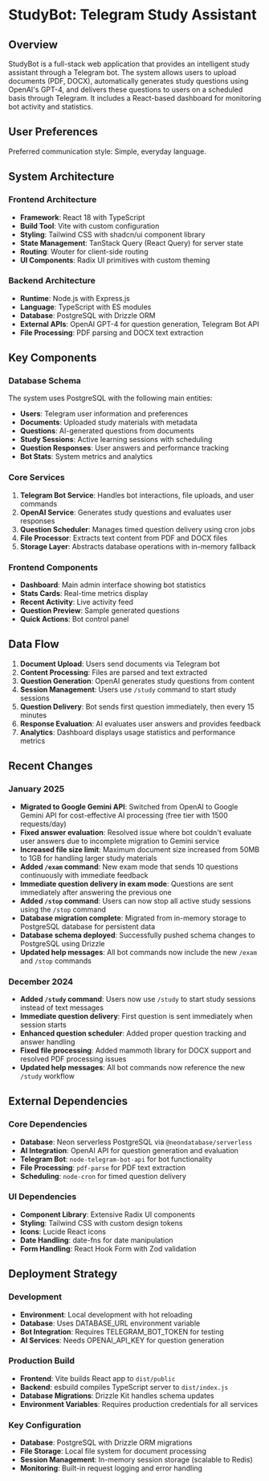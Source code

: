 # StudyBot: Telegram Study Assistant

## Overview

StudyBot is a full-stack web application that provides an intelligent study assistant through a Telegram bot. The system allows users to upload documents (PDF, DOCX), automatically generates study questions using OpenAI's GPT-4, and delivers these questions to users on a scheduled basis through Telegram. It includes a React-based dashboard for monitoring bot activity and statistics.

## User Preferences

Preferred communication style: Simple, everyday language.

## System Architecture

### Frontend Architecture
- **Framework**: React 18 with TypeScript
- **Build Tool**: Vite with custom configuration
- **Styling**: Tailwind CSS with shadcn/ui component library
- **State Management**: TanStack Query (React Query) for server state
- **Routing**: Wouter for client-side routing
- **UI Components**: Radix UI primitives with custom theming

### Backend Architecture
- **Runtime**: Node.js with Express.js
- **Language**: TypeScript with ES modules
- **Database**: PostgreSQL with Drizzle ORM
- **External APIs**: OpenAI GPT-4 for question generation, Telegram Bot API
- **File Processing**: PDF parsing and DOCX text extraction

## Key Components

### Database Schema
The system uses PostgreSQL with the following main entities:
- **Users**: Telegram user information and preferences
- **Documents**: Uploaded study materials with metadata
- **Questions**: AI-generated questions from documents
- **Study Sessions**: Active learning sessions with scheduling
- **Question Responses**: User answers and performance tracking
- **Bot Stats**: System metrics and analytics

### Core Services
1. **Telegram Bot Service**: Handles bot interactions, file uploads, and user commands
2. **OpenAI Service**: Generates study questions and evaluates user responses
3. **Question Scheduler**: Manages timed question delivery using cron jobs
4. **File Processor**: Extracts text content from PDF and DOCX files
5. **Storage Layer**: Abstracts database operations with in-memory fallback

### Frontend Components
- **Dashboard**: Main admin interface showing bot statistics
- **Stats Cards**: Real-time metrics display
- **Recent Activity**: Live activity feed
- **Question Preview**: Sample generated questions
- **Quick Actions**: Bot control panel

## Data Flow

1. **Document Upload**: Users send documents via Telegram bot
2. **Content Processing**: Files are parsed and text extracted
3. **Question Generation**: OpenAI generates study questions from content
4. **Session Management**: Users use `/study` command to start study sessions
5. **Question Delivery**: Bot sends first question immediately, then every 15 minutes
6. **Response Evaluation**: AI evaluates user answers and provides feedback
7. **Analytics**: Dashboard displays usage statistics and performance metrics

## Recent Changes

### January 2025
- **Migrated to Google Gemini API**: Switched from OpenAI to Google Gemini API for cost-effective AI processing (free tier with 1500 requests/day)
- **Fixed answer evaluation**: Resolved issue where bot couldn't evaluate user answers due to incomplete migration to Gemini service
- **Increased file size limit**: Maximum document size increased from 50MB to 1GB for handling larger study materials
- **Added `/exam` command**: New exam mode that sends 10 questions continuously with immediate feedback
- **Immediate question delivery in exam mode**: Questions are sent immediately after answering the previous one
- **Added `/stop` command**: Users can now stop all active study sessions using the `/stop` command
- **Database migration complete**: Migrated from in-memory storage to PostgreSQL database for persistent data
- **Database schema deployed**: Successfully pushed schema changes to PostgreSQL using Drizzle
- **Updated help messages**: All bot commands now include the new `/exam` and `/stop` commands

### December 2024
- **Added `/study` command**: Users now use `/study` to start study sessions instead of text messages
- **Immediate question delivery**: First question is sent immediately when session starts
- **Enhanced question scheduler**: Added proper question tracking and answer handling
- **Fixed file processing**: Added mammoth library for DOCX support and resolved PDF processing issues
- **Updated help messages**: All bot commands now reference the new `/study` workflow

## External Dependencies

### Core Dependencies
- **Database**: Neon serverless PostgreSQL via `@neondatabase/serverless`
- **AI Integration**: OpenAI API for question generation and evaluation
- **Telegram Bot**: `node-telegram-bot-api` for bot functionality
- **File Processing**: `pdf-parse` for PDF text extraction
- **Scheduling**: `node-cron` for timed question delivery

### UI Dependencies
- **Component Library**: Extensive Radix UI components
- **Styling**: Tailwind CSS with custom design tokens
- **Icons**: Lucide React icons
- **Date Handling**: date-fns for date manipulation
- **Form Handling**: React Hook Form with Zod validation

## Deployment Strategy

### Development
- **Environment**: Local development with hot reloading
- **Database**: Uses DATABASE_URL environment variable
- **Bot Integration**: Requires TELEGRAM_BOT_TOKEN for testing
- **AI Services**: Needs OPENAI_API_KEY for question generation

### Production Build
- **Frontend**: Vite builds React app to `dist/public`
- **Backend**: esbuild compiles TypeScript server to `dist/index.js`
- **Database Migrations**: Drizzle Kit handles schema updates
- **Environment Variables**: Requires production credentials for all services

### Key Configuration
- **Database**: PostgreSQL with Drizzle ORM migrations
- **File Storage**: Local file system for document processing
- **Session Management**: In-memory session storage (scalable to Redis)
- **Monitoring**: Built-in request logging and error handling